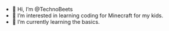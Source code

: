 - 👋 Hi, I’m @TechnoBeets
- 👀 I’m interested in learning coding for Minecraft for my kids.
- 🌱 I’m currently learning the basics.

<!---
TechnoBeets/TechnoBeets is a ✨ special ✨ repository because its `README.md` (this file) appears on your GitHub profile.
You can click the Preview link to take a look at your changes.
--->
